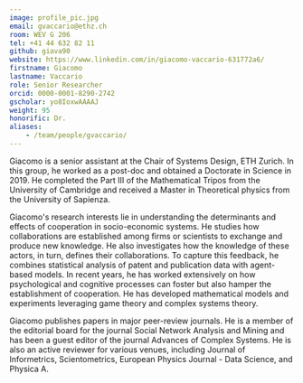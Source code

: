 ```yaml
---
image: profile_pic.jpg
email: gvaccario@ethz.ch
room: WEV G 206
tel: +41 44 632 82 11
github: giava90
website: https://www.linkedin.com/in/giacomo-vaccario-631772a6/
firstname: Giacomo
lastname: Vaccario
role: Senior Researcher
orcid: 0000-0001-8290-2742
gscholar: yo8IoxwAAAAJ
weight: 95
honorific: Dr.
aliases:
    - /team/people/gvaccario/
---
```

Giacomo is a senior assistant at the Chair of Systems Design, ETH Zurich.
In this group, he worked as a post-doc and obtained a Doctorate in Science in 2019.
He completed the Part III of the Mathematical Tripos from the University of Cambridge and received a Master in Theoretical physics from the University of Sapienza.

Giacomo's research interests lie in understanding the determinants and effects of cooperation in socio-economic systems.
He studies how collaborations are established among firms or scientists to exchange and produce new knowledge.
He also investigates how the knowledge of these actors, in turn, defines their collaborations.
To capture this feedback, he combines statistical analysis of patent and publication data with agent-based models.
In recent years, he has worked extensively on how psychological and cognitive processes can foster but also hamper the establishment of cooperation.
He has developed mathematical models and experiments leveraging game theory and complex systems theory.

Giacomo publishes papers in major peer-review journals.
He is a member of the editorial board for the journal Social Network Analysis and Mining and has been a guest editor of the journal Advances of Complex Systems.
He is also an active reviewer for various venues, including Journal of Informetrics, Scientometrics, European Physics Journal - Data Science, and Physica A.